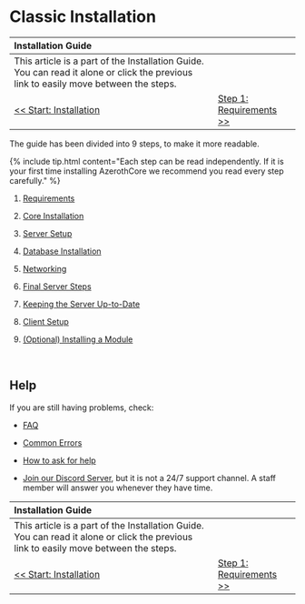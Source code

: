 # Classic Installation

| Installation Guide | |
| :- | :- |
| This article is a part of the Installation Guide. You can read it alone or click the previous link to easily move between the steps. |
| [<< Start: Installation](installation) | [Step 1: Requirements >>](requirements) |

The guide has been divided into 9 steps, to make it more readable.

{% include tip.html content="Each step can be read independently. If it is your first time installing AzerothCore we recommend you read every step carefully." %}

1. [Requirements](requirements)

2. [Core Installation](core-installation)

3. [Server Setup](server-setup)

4. [Database Installation](database-installation)

5. [Networking](networking)

6. [Final Server Steps](final-server-steps)

7. [Keeping the Server Up-to-Date](keeping-the-server-up-to-date)

8. [Client Setup](client-setup)

9. [(Optional) Installing a Module](installing-a-module)

<br>

## Help

If you are still having problems, check:

* [FAQ](faq)

* [Common Errors](common-errors)

* [How to ask for help](how-to-ask-for-help)

* [Join our Discord Server](https://discord.gg/gkt4y2x), but it is not a 24/7 support channel. A staff member will answer you whenever they have time.

| Installation Guide | |
| :- | :- |
| This article is a part of the Installation Guide. You can read it alone or click the previous link to easily move between the steps. |
| [<< Start: Installation](installation) | [Step 1: Requirements >>](requirements) |
